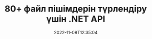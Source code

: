 ---
############################# Static ############################
layout: "product"
date: 2022-11-08T12:35:04
draft: false

product: "Conversion"
product_tag: "conversion"
platform: .NET
platform_tag: net

############################# Head ############################
head_title: "C# .NET құжатты түрлендіру API | PDF Word Excel PPTX HTML кескіндерін түрлендіру"
head_description: "C# .NET құжатты түрлендіру API. PDF Word DOC DOCX, Excel электрондық кестелері PPT PPTX, HTML, PSD, MPT MPP, MSG EMLX электрондық поштасы, AutoCAD және кескін файл пішімдерін түрлендіру."

############################# Header ############################
title: "80+ файл пішімдерін түрлендіру үшін .NET API"
description: "Ешқандай сыртқы бағдарламалық құралды орнатпай-ақ құжат пен кескінді түрлендіру функционалдығын .NET қолданбаларына біріктіруге арналған қарапайым API."
button:
    enable: true
    icon: "fas fa-arrow-down"
    label: "Тегін сынақ нұсқасын жүктеп алыңыз"
    link: "https://downloads.groupdocs.com/conversion/net"

############################# SubMenu ############################
submenu:
    enable: true
    
    left:
        img_alt: "GroupDocs.Conversion for .NET"
        image: "https://www.groupdocs.cloud/templates/groupdocs/images/product-logos/groupdocs-conversion-net.png"
        product: "GroupDocs.Conversion"
        platform: ".NET"

    middle:
        button:
            # button loop
            - link: "#overview"
              text: "Шолу"

            # button loop
            - link: "#features"
              text: "Ерекше өзгешеліктері"

            # button loop
            - link: "#support"
              text: "Қолдау"

            # button loop
            - link: "https://products.groupdocs.app/conversion"
              text: "Тікелей демо"

            # button loop
            - link: "https://purchase.groupdocs.com/pricing/conversion/net"
              text: "Баға белгілеу"

    right:
        link_download: "https://downloads.groupdocs.com/conversion"
        link_learn: "https://docs.groupdocs.com/conversion/net/"
        link_buy: "https://purchase.groupdocs.com"

############################# Overview ############################
overview:
    enable: true
    content: |
      GroupDocs.Conversion for .NET API интерфейстерінің қарапайым жиынтығын ұсынады, бұл әзірлеушілерге C#, ASP.NET және басқа .NET қатысты технологияларда қуатты құжат түрлендіру қолданбаларын құруға мүмкіндік береді. GroupDocs.Conversion for .NET API соңғы пайдаланушыларыңызға жылдам, тиімді және сенімді файлдарды түрлендіру шешімін ұсынады. Ол барлық танымал бизнес құжат пішімдері арасында дәл түрлендіруді қолдайды, соның ішінде: PDF, HTML, Электрондық пошта, Microsoft Word құжаттары, Excel электрондық кестелері, PowerPoint көрсетілімдері, Project, Photoshop, CorelDraw, AutoCAD, диаграммалар, растрлық кескін файл пішімдері және т.б. Құжатты түрлендіргіш кітапханасы бастапқы құжат пішімін автоматты түрде анықтайды және бүкіл құжатты немесе арнайы беттерді қажетті шығыс пішіміне түрлендіру үшін барлық басқаруды береді. Жетіспейтін қаріптерді таңдаулылармен ауыстыру және кез келген құжат бетіне мәтін немесе сурет су белгілерін қосу оңайырақ.

      GroupDocs.Conversion for .NET қолданбасын .NET платформасына бағытталған кез келген әзірлеу ортасында қолданбаларды әзірлеу үшін пайдалануға болады. Ол барлық .NET негізіндегі тілдермен үйлесімді және Mono немесе .NET фреймворктерін (.NET Core қоса алғанда) орнатуға болатын танымал операциялық жүйелерді (Windows, Linux, MacOS) қолдайды.
    tabs:
      enable: true
      
      ## TAB ONE ##
      tab_one:
        description: |
          Төменде GroupDocs.Conversion for .NET шолуы берілген:
        
        right:
          enable: true
          icon: "fab fa-html5"
          title: "Шолу"
          content: |
            * Файл түрін автоматты түрде анықтау
            * Құжаттарды түрлендіру
            * Презентацияларды түрлендіру
            * Электрондық кестелерді түрлендіру
            * Растрлық кескіндерді түрлендіру
            * PDF құжаттарын түрлендіру
            * Басқа пішімдерді түрлендіру
            * Су таңбасын қолданыңыз
            * Файл құпия сөзін көрсетіңіз
            * Түрлендіруді теңшеу

      ## TAB TWO ##
      tab_two:
        description: |
          GroupDocs.Conversion for .NET барлық танымал және жиі қолданылатын [құжат файлы пішімдері] (https://docs.groupdocs.com/conversion/net/supported-document-formats/) арасында түрлендіруді қолдайды.

        left:
          enable: true
          table:
            # table loop
            - title: "Қайдан түрлендіру:"
              content: |
                * **Құжаттар**: DOC, DOCX, DOCM, DOT, DOTX, DOTM, RTF, TXT, ODT, OTT
                * **Электрондық кестелер**: XLS, XLSX, XLSM, XLSB, CSV, XLS2003, ODS, TSV, XLT, XLTX, XLTM, XLAM, FODS, SXC
                * **Презентациялар**: PPT, PPTX, PPS, PPSX, ODP, POT, POTX, POTM, PPTM, PPSM, FODP
                * **Суреттер**: TIF, TIFF, JPG, JPEG, PNG, GIF, BMP, ICO, DIB, JPC, JPEG-LS, JPEG2000
                * **Портативті**: PDF, XPS, OXPS, EPUB
                * **HTML**: HTM, HTML, MHTML
                * **Метафайлдар**: EMZ, WMZ
                * **PhotoShop**: PSD
                * **Жоба**: MPP, MPT, MPX
                * ** Болжам**: PST, OST
                * **Электрондық пошта**: MSG, EML, EMLX
                * **Диаграммалар**: VSD, VSDX, VSDM, VSS, VSSM, VST, VSTM, VSX, VTX, VDW, VDX, SVG, SVGZ
                * **AutoCAD**: DXF, DWG, DWF, STL, IFC, DWT
                * **PostScript**: EPS, PS, PSL, CGM
                * **CorelDRAW**: CDR, CMX
                * **Басқа**: VCF, PLT, LGS, OTG, MD, AI, LOG

        right:
          enable: true
          table:
            # table loop
            - title: "Келесіге түрлендіру:"
              content: |
                * **Құжаттар**: DOC, DOCX, DOCM, DOT, DOTX, DOTM, RTF, TXT, ODT, OTT
                * **Электрондық кестелер**: XLS, XLSX, XLSM, XLSB, CSV, XLS2003, TSV, XLTX, ODS, XLAM, FODS, DIF, SXC
                * **Презентациялар**: PPT, PPTX, PPS, PPSX, ODP, POTX, POTM, PPTM, PPSM, FODP
                * **Суреттер**: TIF, TIFF, JPG, JPEG, PNG, GIF, BMP, ICO, JPEG2000
                * **Метафайлдар**: EMF, WMF, EMZ, WMZ
                * **Диаграммалар**: SVGZ
                * ** Портативті**: PDF, XPS
                * **HTML**: HTM, HTML, MHTML
                * **Басқа**: MD

      ## TAB THREE ##
      tab_three:
        description: |
          GroupDocs.Conversion for .NET келесі операциялық жүйелерді, жақтауларды және пакет менеджерлерін қолдайды:
      
        left:
          enable: true
          table:
            # table loop
            - icon: "fab fa-windows"
              title: "Операциялық жүйелер"
              content: |
                Windows Desktop, Windows Server, Windows Azure, Linux, MacOS

            # table loop
            - icon: "fas fa-code"
              title: "Қолдау көрсетілетін жақтаулар"
              content: |
                Frameworks: .NET Framework, .NET Standard, .NET Core, Mono

        right:
          enable: true
          table:
            # table loop
            - icon: "fas fa-box"
              title: "Пакет менеджері"
              content: |
                Nuget

            # table loop
            - icon: "fas fa-tools"
              title: "Пакет менеджері"
              content: |
                Microsoft Visual Studio, Xamarin, MonoDevelop

############################# Features ############################
features:
    enable: true
    title: "GroupDocs.Conversion for .NET мүмкіндіктері"

    feature:
      # feature loop
      - icon: "fas fa-copy"
        content: "Оңай интеграция және есептелген лицензиялау"

      # feature loop
      - icon: "fas fa-eye"
        content: "Сөздерге, слайдтарға немесе ұяшықтарға түрлендіру кезінде әдепкі масштабтау опциясын орнатыңыз"

      # feature loop
      - icon: "fas fa-bolt"
        content: "Барлық танымал растрлық кескін пішіміне түрлендіру/түрлендіру және кескіннің DPI, биіктігі мен енін тағайындау"
      
      # feature loop
      - icon: "fas fa-file-powerpoint"
        content: "PDF және кескінді сұр реңкке түрлендіру және Интернетке арналған PDF құжатын сызықтыққа айналдыру"

      # feature loop
      - icon: "fas fa-code"
        content: "Word бағдарламасында PDF/XPS түрлендіруге бетбелгі деңгейін, тақырып деңгейін және кеңейтілген деңгейді көрсетіңіз"

      # feature loop
      - icon: "fas fa-cloud"
        content: "Мәтіннің артында көрсету үшін түрлендірілген құжатта су таңбасын конфигурациялаңыз және орналастырыңыз"

      # feature loop
      - icon: "fas fa-remove-format"
        content: "Электрондық поштадан түрлендіру кезінде электрондық пошта тақырыбын көрсетіңіз"

      # feature loop
      - icon: "fas fa-comment-slash"
        content: "Теңшелетін қаріп каталогтарын орнатыңыз және құжатты түрлендіру кезінде қаріпті анық жүктеңіз/алмастырыңыз"

      # feature loop
      - icon: "fas fa-location-arrow"
        content: "Құжаттар, слайдтар және электрондық кестелерді түрлендіру үшін жетіспейтін қаріптерді ауыстыру үшін әдепкі қаріпті орнату"

      # feature loop
      - icon: "fas fa-border-all"
        content: ""

      # feature loop
      - icon: "fas fa-wrench"
        content: "Тор сызықтары бар электрондық кестені түрлендіру және түрлендіру кезінде слайдтардан түсініктемелерді жою"

      # feature loop
      - icon: "fas fa-columns"
        content: "Арнайы құжат беттерін PDF пішімі ретінде түрлендіру және электрондық кестелердегі нақты ұяшық ауқымын түрлендіру"

      # feature loop
      - icon: "fas fa-file-word"
        content: "Электрондық кестелерді түрлендіру кезінде жасырын парақтарды көрсету және бос жолдар мен бағандарды өткізіп жіберу"

      # feature loop
      - icon: "fas fa-envelope"
        content: "Құжаттың жалпы беттерін санау және түрлендіру кезінде құпия сөзді қорғалмаған құжатқа орнату"

      # feature loop
      - icon: "fas fa-print"
        content: "PDF файлынан аннотациялар мен ендірілген файлдарды жою опциясы"

      # feature loop
      - icon: "fas fa-file-archive"
        content: "HTML-ге түрлендіру кезінде HTML 5-мен үйлесімді белгілеу жасаңыз"

      # feature loop
      - icon: "fas fa-lock"
        content: "Дереккөз түрін автоматты түрде анықтау және ағыннан түрлендіру кезінде барлық мүмкін түрлендірулерді қайтару"

      # feature loop
      - icon: "fas fa-file-code"
        content: "PDF немесе HTML түрлендіру кезінде әр бетті бөлек ағында қайтару мүмкіндігі"
      
      # feature loop
      - icon: "fas fa-fill-drip"
        content: "Word бағдарламасынан түрлендіру кезінде белгілеуді, түсініктемелерді көрсету/жасыру және өзгертулерді бақылау"

      # feature loop
      - icon: "fas fa-file-excel"
        content: "DOCX-тен Tiff G3-ке көлеңкелеу опциясымен түрлендіру"

      # feature loop
      - icon: "fas fa-heading"
        content: "CAD құжатынан түрлендіру кезінде арнайы макеттерді түрлендіру"

      # feature loop
      - icon: "fas fa-project-diagram"
        content: "Түрлендірілген құжатты файлға сақтау кезінде автоматты атау"

      # feature loop
      - icon: "fas fa-cube"
        content: "Есептелген лицензиялау API пайдалану негізінде есептелуге қолдау көрсетіледі"

      # feature loop
      - icon: "fab fa-uncharted"
        content: "Диаграммаларды мәтінді өңдеу файл пішіміне түрлендіру"
      
      # feature loop
      - icon: "fab fa-uncharted"
        content: "HTML мәтінін Word өңдеу құжатына түрлендіру кезінде бет нөмірлерін қосыңыз"

      # feature loop
      - icon: "fab fa-uncharted"
        content: "XML құжаттарын түрлендірусіз кез келген пішімге түрлендіру"

      # feature loop
      - icon: "fab fa-uncharted"
        content: "Файлды түрлендіру барысын (Бастау, Аяқтау) тікелей клиенттік қолданбадан бақылаңыз"

    more_feature:
      # more_feature_loop
      - title: "Құжат пішімдерін оңай түрлендіру"
        content: |
          GroupDocs.Conversion for .NET көмегімен құжат файл пішімін түрлендіру өте оңай. Келесі мысал PDF файлын C# көмегімен DOC файлына түрлендіру жолын көрсетеді:  
            
          {features.more_feature.step1} 
          {features.more_feature.step2} 
          {features.more_feature.step3} 
            
          ```csharp    
           // Түрлендіру үшін DOCX бастапқы файлын жүктеңіз
          var converter = new GroupDocs.Conversion.Converter("input.docx");
          // PDF мақсатты пішіміне түрлендіру опцияларын дайындаңыз
          var convertOptions = converter.GetPossibleConversions()["pdf"].ConvertOptions;
          // PDF пішіміне түрлендіру
          converter.Convert("output.pdf", convertOptions);
          ```
            
      # more_feature_loop
      - title: "Сурет форматтарына түрлендіру"
        content: "GroupDocs.Conversion for .NET қолданбасын .NET платформасына бағытталған кез келген әзірлеу ортасында қолданбаларды әзірлеу үшін пайдалануға болады. Ол барлық .NET негізіндегі тілдермен үйлесімді және Mono немесе .NET фреймворктерін (.NET Core қоса алғанда) орнатуға болатын танымал операциялық жүйелерді (Windows, Linux, MacOS) қолдайды."

      # more_feature_loop
      - title: "Түрлі PDF пішімінің түрлерін қолдайды"
        content: |
          GroupDocs.Conversion for .NET API құжатты келесі PDF түрлеріне/пішіміне түрлендіруді қолдайды:  
            
          * PdfA_1A
          * PdfA_1B
          * PdfA_2A
          * PdfA_3A
          * PdfA_2B
          * PdfA_2U
          * PdfA_3B
          * PdfA_3U
          * v1_3
          * v1_4
          * v1_5
          * v1_6
          * v1_7
          * PdfX_1A
          * PdfX3

############################# Support ############################
support:
    enable: true

############################# Solutions ############################
solutions:
    enable: true
    title: "GroupDocs.Conversion басқа танымал әзірлеу орталары үшін құжаттарды түрлендіру API интерфейстерін ұсынады"

    solution:
        # solution loop
        - img_alt: "Java үшін GroupDocs.Conversion"
          image: "https://www.groupdocs.cloud/templates/groupdocs/images/product-logos/groupdocs-conversion-java.png"
          product: "GroupDocs.Conversion"
          platform: "Java"
          link: "/conversion/java/"

############################# Back to top ###############################
back_to_top:
  enable: true
---